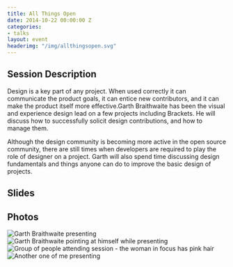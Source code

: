 ```yaml
---
title: All Things Open
date: 2014-10-22 00:00:00 Z
categories:
- talks
layout: event
headerimg: "/img/allthingsopen.svg"
---
```


## Session Description

Design is a key part of any project. When used correctly it can communicate the product goals, it can entice new contributors, and it can make the product itself more effective.Garth Braithwaite has been the visual and experience design lead on a few projects including Brackets. He will discuss how to successfully solicit design contributions, and how to manage them.

Although the design community is becoming more active in the open source community, there are still times when developers are required to play the role of designer on a project. Garth will also spend time discussing design fundamentals and things anyone can do to improve the basic design of projects.

## Slides

<div class="video-wrapper"><script async class="speakerdeck-embed" data-id="a3acf7803c510132b7d4027c1edc7060" data-ratio="1.29456384323641" src="//speakerdeck.com/assets/embed.js"></script></div>

## Photos

<div class="image"><img src="https://farm6.staticflickr.com/5603/15722467401_294b3fe856_o_d.jpg" alt="Garth Braithwaite presenting"/><img src="https://farm4.staticflickr.com/3951/15724389145_db6f776906_o_d.jpg" alt="Garth Braithwaite pointing at himself while presenting"/><img src="https://farm8.staticflickr.com/7550/15700662846_9e52453144_o_d.jpg" alt="Group of people attending session - the woman in focus has pink hair"/><img src="https://farm8.staticflickr.com/7496/15725937802_7aa7e5586b_o_d.jpg" alt="Another one of me presenting"/></div>

